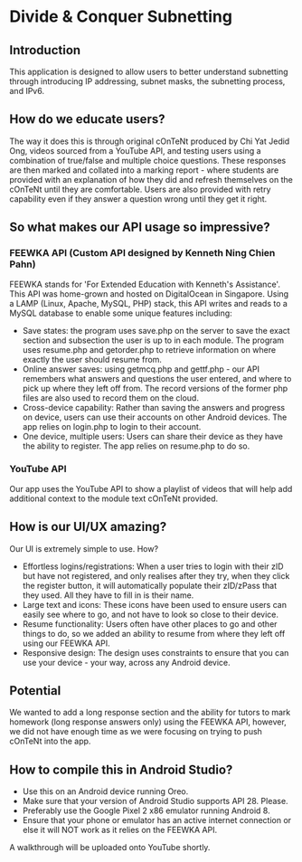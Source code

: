 # Divide & Conquer Subnetting
## Introduction
This application is designed to allow users to better understand subnetting through introducing IP addressing, subnet masks, the subnetting process, and IPv6.

## How do we educate users?
The way it does this is through original cOnTeNt produced by Chi Yat Jedid Ong, videos sourced from a YouTube API, and testing users using a combination of true/false and multiple choice questions. These responses are then marked and collated into a marking report - where students are provided with an explanation of how they did and refresh themselves on the cOnTeNt until they are comfortable. Users are also provided with retry capability even if they answer a question wrong until they get it right.

## So what makes our API usage so impressive?
### FEEWKA API (Custom API designed by Kenneth Ning Chien Pahn)
FEEWKA stands for 'For Extended Education with Kenneth's Assistance'. This API was home-grown and hosted on DigitalOcean in Singapore. Using a LAMP (Linux, Apache, MySQL, PHP) stack, this API writes and reads to a MySQL database to enable some unique features including:
- Save states: the program uses save.php on the server to save the exact section and subsection the user is up to in each module. The program uses resume.php and getorder.php to retrieve information on where exactly the user should resume from.
- Online answer saves: using getmcq.php and gettf.php - our API remembers what answers and questions the user entered, and where to pick up where they left off from. The record versions of the former php files are also used to record them on the cloud.
- Cross-device capability: Rather than saving the answers and progress on device, users can use their accounts on other Android devices. The app relies on login.php to login to their account.
- One device, multiple users: Users can share their device as they have the ability to register. The app relies on resume.php to do so.
### YouTube API
Our app uses the YouTube API to show a playlist of videos that will help add additional context to the module text cOnTeNt provided.

## How is our UI/UX amazing?
Our UI is extremely simple to use. How?
- Effortless logins/registrations: When a user tries to login with their zID but have not registered, and only realises after they try, when they click the register button, it will automatically populate their zID/zPass that they used. All they have to fill in is their name.
- Large text and icons: These icons have been used to ensure users can easily see where to go, and not have to look so close to their device.
- Resume functionality: Users often have other places to go and other things to do, so we added an ability to resume from where they left off using our FEEWKA API.
- Responsive design: The design uses constraints to ensure that you can use your device - your way, across any Android device.

## Potential
We wanted to add a long response section and the ability for tutors to mark homework (long response answers only) using the FEEWKA API, however, we did not have enough time as we were focusing on trying to push cOnTeNt into the app.

## How to compile this in Android Studio?
- Use this on an Android device running Oreo.
- Make sure that your version of Android Studio supports API 28. Please.
- Preferably use the Google Pixel 2 x86 emulator running Android 8.
- Ensure that your phone or emulator has an active internet connection or else it will NOT work as it relies on the FEEWKA API.

A walkthrough will be uploaded onto YouTube shortly.
